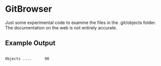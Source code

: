 # GitBrowser
Just some experimental code to examine the files in the .git/objects folder. 
The documentation on the web is not entirely accurate.
## Example Output
```

Objects ....      98     

  
 ```
